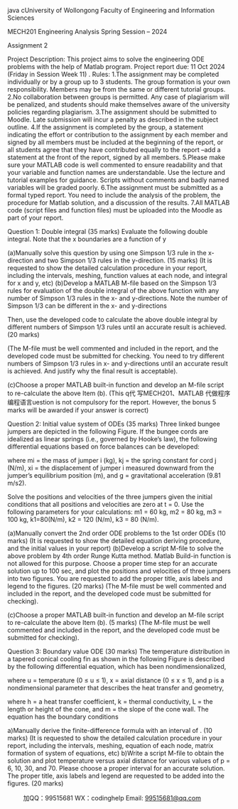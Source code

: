java cUniversity of Wollongong
Faculty of Engineering and Information Sciences

MECH201 Engineering Analysis
Spring Session – 2024

Assignment 2

Project Description: This project aims to solve the engineering ODE problems with the help of Matlab program. 
Project report due: 11 Oct 2024 (Friday in Session Week 11) 
. 
Rules:
1.The assignment may be completed individually or by a group up to 3 students. The group formation is your own responsibility. Members may be from the same or different tutorial groups.
2.No collaboration between groups is permitted. Any case of plagiarism will be penalized, and students should make themselves aware of the university policies regarding plagiarism.
3.The assignment should be submitted to Moodle. Late submission will incur a penalty as described in the subject outline. 
4.If the assignment is completed by the group, a statement indicating the effort or contribution to the assignment by each member and signed by all members must be included at the beginning of the report, or all students agree that they have contributed equally to the report –add a statement at the front of the report, signed by all members.
5.Please make sure your MATLAB code is well commented to ensure readability and that your variable and function names are understandable. Use the lecture and tutorial examples for guidance. Scripts without comments and badly named variables will be graded poorly.
6.The assignment must be submitted as a formal typed report. You need to include the analysis of the problem, the procedure for Matlab solution, and a discussion of the results.
7.All MATLAB code (script files and function files) must be uploaded into the Moodle as part of your report.

Question 1: Double integral (35 marks)
Evaluate the following double integral. Note that the x boundaries are a function of y

(a)Manually solve this question by using one Simpson 1/3 rule in the x-direction and two Simpson 1/3 rules in the y-direction.					(15 marks)
(It is requested to show the detailed calculation procedure in your report, including the intervals, meshing, function values at each node, and integral for x and y, etc)
(b)Develop a MATLAB M-file based on the Simpson 1/3 rules for evaluation of the double integral of the above function with any number of Simpson 1/3 rules in the x- and y-directions. Note the number of Simpson 1/3 can be different in the x- and y-directions

Then, use the developed code to calculate the above double integral by different numbers of Simpson 1/3 rules until an accurate result is achieved. 			(20 marks)

(The M-file must be well commented and included in the report, and the developed code must be submitted for checking. You need to try different numbers of Simpson 1/3 rules in x- and y-directions until an accurate result is achieved. And justify why the final result is acceptable).

(c)Choose a proper MATLAB built-in function and develop an M-file script to re-calculate the above Item (b). 	(This q代 写MECH201、MATLAB
代做程序编程语言uestion is not compulsory for the report. However, the bonus 5 marks will be awarded if your answer is correct)

Question 2: Initial value system of ODEs (35 marks)
Three linked bungee jumpers are depicted in the following Figure. If the bungee cords are idealized as linear springs (i.e., governed by Hooke’s law), the following differential equations based on force balances can be developed:
	
where mi = the mass of jumper i (kg), kj = the spring constant for cord j (N/m), xi = the displacement of jumper i measured downward from the jumper’s equilibrium position (m), and g = gravitational acceleration (9.81 m/s2). 

Solve the positions and velocities of the three jumpers given the initial conditions that all positions and velocities are zero at t = 0. Use the following parameters for your calculations: m1 = 60 kg, m2 = 80 kg, m3 = 100 kg, k1=80(N/m), k2 = 120 (N/m),  k3 = 80 (N/m).

(a)Manually convert the 2nd order ODE problems to the 1st order ODEs		(10 marks)
(It is requested to show the detailed equation deriving procedure, and the initial values in your report)
(b)Develop a script M-file to solve the above problem by 4th order Runge Kutta method. Matlab Build-in function is not allowed for this purpose. Choose a proper time step for an accurate solution up to 100 sec, and plot the positions and velocities of three jumpers into two figures. You are requested to add the proper title, axis labels and legend to the figures. 	(20 marks)
(The M-file must be well commented and included in the report, and the developed code must be submitted for checking).

(c)Choose a proper MATLAB built-in function and develop an M-file script to re-calculate the above Item (b). 									(5 marks)
(The M-file must be well commented and included in the report, and the developed code must be submitted for checking).

Question 3: Boundary value ODE  (30 marks)
The temperature distribution in a tapered conical cooling fin as shown in the following Figure is described by the following differential equation, which has been nondimensionalized,
	
where u = temperature (0 ≤ u ≤ 1), x = axial distance (0 ≤ x ≤ 1), and p is a nondimensional parameter that describes the heat transfer and geometry,
	
where h = a heat transfer coefficient, k = thermal conductivity, L = the length or height of the cone, and m = the slope of the cone wall. The equation has the boundary conditions

a)Manually derive the finite-difference formula with an interval of . 	(10 marks)
(It is requested to show the detailed calculation procedure in your report, including the intervals, meshing, equation of each node, matrix formation of system of equations, etc)
b)Write a script M-file to obtain the solution and plot temperature versus axial distance for various values of p = 6, 10, 30, and 70. Please choose a proper interval  for an accurate solution. The proper title, axis labels and legend are requested to be added into the figures.		(20 marks)

         
加QQ：99515681  WX：codinghelp  Email: 99515681@qq.com
